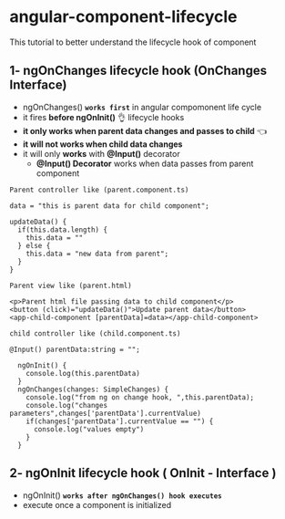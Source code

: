 # angular-component-lifecycle
This tutorial to better understand the lifecycle hook of component

## 1- ngOnChanges lifecycle hook 	(OnChanges Interface)
- ngOnChanges() **`works first`** in angular compomonent life cycle
- it fires **before ngOnInit()** :ok_hand:	 lifecycle hooks
- **it only works when parent data changes and passes to child** :point_left:		
- **it will not works when child data changes**
- it will only **works** with **@Input()** decorator
  - **@Input() Decorator** works when data passes from parent component

```
Parent controller like (parent.component.ts)

data = "this is parent data for child component";

updateData() {
  if(this.data.length) {
    this.data = ""
  } else {
    this.data = "new data from parent";   
  }
}

```

```
Parent view like (parent.html)

<p>Parent html file passing data to child component</p>
<button (click)="updateData()">Update parent data</button>
<app-child-component [parentData]=data></app-child-component>

```

```
child controller like (child.component.ts)

@Input() parentData:string = "";
  
  ngOnInit() {
    console.log(this.parentData)
  }
  ngOnChanges(changes: SimpleChanges) {
    console.log("from ng on change hook, ",this.parentData);
    console.log("changes parameters",changes['parentData'].currentValue)
    if(changes['parentData'].currentValue == "") {
      console.log("values empty")
    }
  }
```
## 2- ngOnInit lifecycle hook 	( OnInit - Interface )
- ngOnInit() **`works after ngOnChanges() hook executes`** 
- execute once a component is initialized
